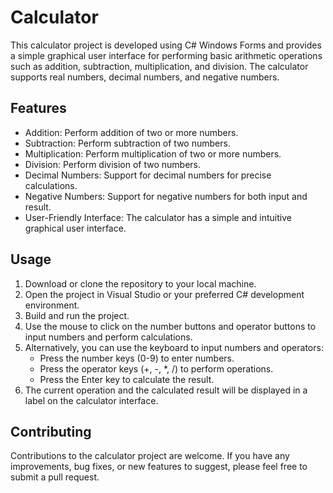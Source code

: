 # Calculator
This calculator project is developed using C# Windows Forms and provides a simple graphical user interface for performing basic arithmetic operations such as addition, subtraction, multiplication, and division. The calculator supports real numbers, decimal numbers, and negative numbers.

## Features

- Addition: Perform addition of two or more numbers.
- Subtraction: Perform subtraction of two numbers.
- Multiplication: Perform multiplication of two or more numbers.
- Division: Perform division of two numbers.
- Decimal Numbers: Support for decimal numbers for precise calculations.
- Negative Numbers: Support for negative numbers for both input and result.
- User-Friendly Interface: The calculator has a simple and intuitive graphical user interface.

## Usage

1. Download or clone the repository to your local machine.
2. Open the project in Visual Studio or your preferred C# development environment.
3. Build and run the project.
4. Use the mouse to click on the number buttons and operator buttons to input numbers and perform calculations.
5. Alternatively, you can use the keyboard to input numbers and operators:
   - Press the number keys (0-9) to enter numbers.
   - Press the operator keys (+, -, *, /) to perform operations.
   - Press the Enter key to calculate the result.
6. The current operation and the calculated result will be displayed in a label on the calculator interface.

## Contributing

Contributions to the calculator project are welcome. If you have any improvements, bug fixes, or new features to suggest, please feel free to submit a pull request.
